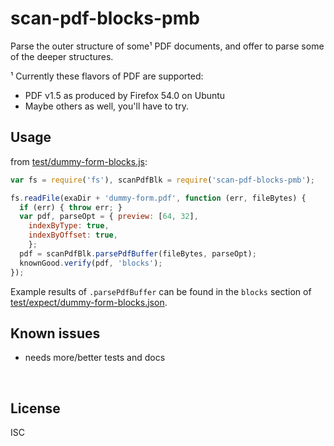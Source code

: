 ﻿
<!--#echo json="package.json" key="name" underline="=" -->
scan-pdf-blocks-pmb
===================
<!--/#echo -->

<!--#echo json="package.json" key="description" cut-tail=" (¹" -->
Parse the outer structure of some¹ PDF documents, and offer to parse some of
the deeper structures.
<!--/#echo -->

¹ Currently these flavors of PDF are supported:
* PDF v1.5 as produced by Firefox 54.0 on Ubuntu
* Maybe others as well, you'll have to try.



Usage
-----

from [test/dummy-form-blocks.js](test/dummy-form-blocks.js):

<!--#include file="test/dummy-form-blocks.js" start="  //#u" stop="  //#r"
  outdent="  " code="javascript" -->
<!--#verbatim lncnt="13" -->
```javascript
var fs = require('fs'), scanPdfBlk = require('scan-pdf-blocks-pmb');

fs.readFile(exaDir + 'dummy-form.pdf', function (err, fileBytes) {
  if (err) { throw err; }
  var pdf, parseOpt = { preview: [64, 32],
    indexByType: true,
    indexByOffset: true,
    };
  pdf = scanPdfBlk.parsePdfBuffer(fileBytes, parseOpt);
  knownGood.verify(pdf, 'blocks');
});
```
<!--/include-->

Example results of `.parsePdfBuffer` can be found in the `blocks` section of
[test/expect/dummy-form-blocks.json](test/expect/dummy-form-blocks.json).



<!--#toc stop="scan" -->



Known issues
------------

* needs more/better tests and docs




&nbsp;


License
-------
<!--#echo json="package.json" key=".license" -->
ISC
<!--/#echo -->
